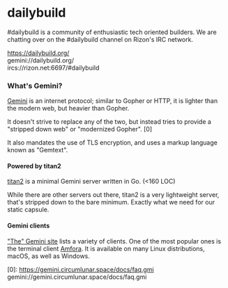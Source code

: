 # dailybuild

\#dailybuild is a community of enthusiastic tech oriented builders.
We are chatting over on the #dailybuild channel on Rizon's IRC network.

https://dailybuild.org/ \
gemini://dailybuild.org/ \
ircs://rizon.net:6697/#dailybuild

### What's Gemini?
[Gemini](https://gemini.circumlunar.space/) is an internet protocol; similar to Gopher or HTTP, it is lighter than the modern web, but heavier than Gopher.

It doesn't strive to replace any of the two, but instead tries to provide a "stripped down web" or "modernized Gopher". [0]

It also mandates the use of TLS encryption, and uses a markup language known as "Gemtext".

#### Powered by titan2

[titan2](https://gitlab.com/lostleonardo/titan2) is a minimal Gemini server written in Go. (<160 LOC)

While there are other servers out there, titan2 is a very lightweight server, that's stripped down to the bare minimum.
Exactly what we need for our static capsule.

#### Gemini clients
["The" Gemini site](https://gemini.circumlunar.space/software/) lists a variety of clients.
One of the most popular ones is the terminal client [Amfora](https://github.com/makeworld-the-better-one/amfora).
It is available on many Linux distributions, macOS, as well as Windows.

[0]: https://gemini.circumlunar.space/docs/faq.gmi gemini://gemini.circumlunar.space/docs/faq.gmi

